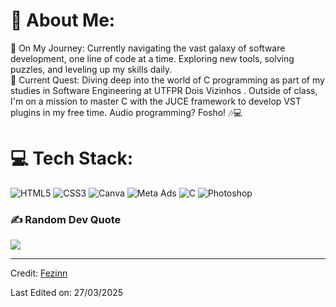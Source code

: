 # 💫 About Me:
🚀 On My Journey: Currently navigating the vast galaxy of software development, one line of code at a time. Exploring new tools, solving puzzles, and leveling up my skills daily.<br>📘 Current Quest: Diving deep into the world of C programming as part of my studies in Software Engineering at UTFPR Dois Vizinhos . Outside of class, I'm on a mission to master C with the JUCE framework to develop VST plugins in my free time. Audio programming? Fosho! 🎶💻



# 💻 Tech Stack:
![HTML5](https://img.shields.io/badge/html5-%23E34F26.svg?style=for-the-badge&logo=html5&logoColor=white) ![CSS3](https://img.shields.io/badge/css3-%231572B6.svg?style=for-the-badge&logo=css3&logoColor=white) ![Canva](https://img.shields.io/badge/Canva-%2300C4CC.svg?style=for-the-badge&logo=Canva&logoColor=white) ![Meta Ads](https://img.shields.io/badge/Meta-%231877F2.svg?style=for-the-badge&logo=meta&logoColor=white) ![C](https://img.shields.io/badge/C-%2300599C.svg?style=for-the-badge&logo=c&logoColor=white) ![Photoshop](https://img.shields.io/badge/Photoshop-%2331A8FF.svg?style=for-the-badge)

### ✍️ Random Dev Quote
![](https://quotes-github-readme.vercel.app/api?type=horizontal&theme=radical)

------

Credit: [Fezinn](https://github.com/FelipeMezzomoFranca)

Last Edited on: 27/03/2025
